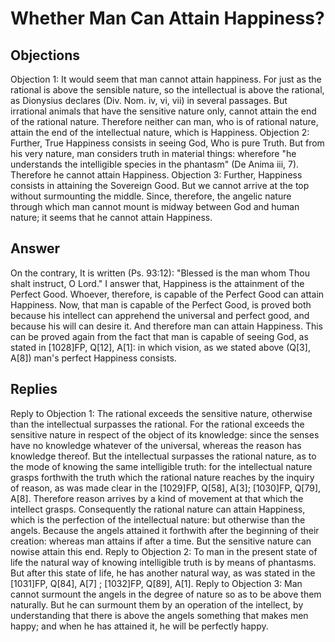 # Whether Man Can Attain Happiness?
## Objections
Objection 1: It would seem that man cannot attain happiness. For just as the rational is above the sensible nature, so the intellectual is above the rational, as Dionysius declares (Div. Nom. iv, vi, vii) in several passages. But irrational animals that have the sensitive nature only, cannot attain the end of the rational nature. Therefore neither can man, who is of rational nature, attain the end of the intellectual nature, which is Happiness.
Objection 2: Further, True Happiness consists in seeing God, Who is pure Truth. But from his very nature, man considers truth in material things: wherefore "he understands the intelligible species in the phantasm" (De Anima iii, 7). Therefore he cannot attain Happiness.
Objection 3: Further, Happiness consists in attaining the Sovereign Good. But we cannot arrive at the top without surmounting the middle. Since, therefore, the angelic nature through which man cannot mount is midway between God and human nature; it seems that he cannot attain Happiness.
## Answer
On the contrary, It is written (Ps. 93:12): "Blessed is the man whom Thou shalt instruct, O Lord."
I answer that, Happiness is the attainment of the Perfect Good. Whoever, therefore, is capable of the Perfect Good can attain Happiness. Now, that man is capable of the Perfect Good, is proved both because his intellect can apprehend the universal and perfect good, and because his will can desire it. And therefore man can attain Happiness. This can be proved again from the fact that man is capable of seeing God, as stated in [1028]FP, Q[12], A[1]: in which vision, as we stated above (Q[3], A[8]) man's perfect Happiness consists.
## Replies
Reply to Objection 1: The rational exceeds the sensitive nature, otherwise than the intellectual surpasses the rational. For the rational exceeds the sensitive nature in respect of the object of its knowledge: since the senses have no knowledge whatever of the universal, whereas the reason has knowledge thereof. But the intellectual surpasses the rational nature, as to the mode of knowing the same intelligible truth: for the intellectual nature grasps forthwith the truth which the rational nature reaches by the inquiry of reason, as was made clear in the [1029]FP, Q[58], A[3]; [1030]FP, Q[79], A[8]. Therefore reason arrives by a kind of movement at that which the intellect grasps. Consequently the rational nature can attain Happiness, which is the perfection of the intellectual nature: but otherwise than the angels. Because the angels attained it forthwith after the beginning of their creation: whereas man attains if after a time. But the sensitive nature can nowise attain this end.
Reply to Objection 2: To man in the present state of life the natural way of knowing intelligible truth is by means of phantasms. But after this state of life, he has another natural way, as was stated in the [1031]FP, Q[84], A[7] ; [1032]FP, Q[89], A[1].
Reply to Objection 3: Man cannot surmount the angels in the degree of nature so as to be above them naturally. But he can surmount them by an operation of the intellect, by understanding that there is above the angels something that makes men happy; and when he has attained it, he will be perfectly happy.